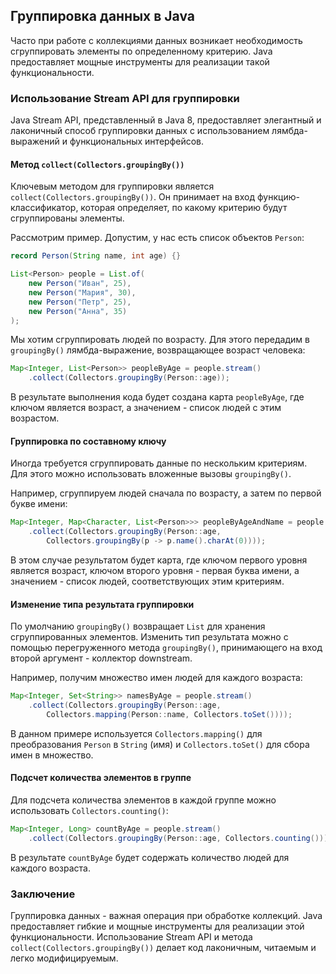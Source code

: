 ## Группировка данных в Java

Часто при работе с коллекциями данных возникает необходимость сгруппировать элементы по определенному критерию. Java предоставляет мощные инструменты для реализации такой функциональности.

### Использование Stream API для группировки

Java Stream API, представленный в Java 8, предоставляет элегантный и лаконичный способ группировки данных с использованием лямбда-выражений и функциональных интерфейсов.

#### Метод `collect(Collectors.groupingBy())`

Ключевым методом для группировки является `collect(Collectors.groupingBy())`. Он принимает на вход функцию-классификатор, которая определяет, по какому критерию будут сгруппированы элементы.

Рассмотрим пример. Допустим, у нас есть список объектов `Person`:

```java
record Person(String name, int age) {}

List<Person> people = List.of(
    new Person("Иван", 25),
    new Person("Мария", 30),
    new Person("Петр", 25),
    new Person("Анна", 35)
);
```

Мы хотим сгруппировать людей по возрасту. Для этого передадим в `groupingBy()` лямбда-выражение, возвращающее возраст человека:

```java
Map<Integer, List<Person>> peopleByAge = people.stream()
    .collect(Collectors.groupingBy(Person::age));
```

В результате выполнения кода будет создана карта `peopleByAge`, где ключом является возраст, а значением - список людей с этим возрастом.

#### Группировка по составному ключу

Иногда требуется сгруппировать данные по нескольким критериям. Для этого можно использовать вложенные вызовы `groupingBy()`.

Например, сгруппируем людей сначала по возрасту, а затем по первой букве имени:

```java
Map<Integer, Map<Character, List<Person>>> peopleByAgeAndName = people.stream()
    .collect(Collectors.groupingBy(Person::age,
        Collectors.groupingBy(p -> p.name().charAt(0))));
```

В этом случае результатом будет карта, где ключом первого уровня является возраст, ключом второго уровня - первая буква имени, а значением - список людей, соответствующих этим критериям.

#### Изменение типа результата группировки

По умолчанию `groupingBy()` возвращает `List` для хранения сгруппированных элементов. Изменить тип результата можно с помощью перегруженного метода `groupingBy()`, принимающего на вход второй аргумент - коллектор downstream.

Например, получим множество имен людей для каждого возраста:

```java
Map<Integer, Set<String>> namesByAge = people.stream()
    .collect(Collectors.groupingBy(Person::age,
        Collectors.mapping(Person::name, Collectors.toSet())));
```

В данном примере используется `Collectors.mapping()` для преобразования `Person` в `String` (имя) и `Collectors.toSet()` для сбора имен в множество.

#### Подсчет количества элементов в группе

Для подсчета количества элементов в каждой группе можно использовать `Collectors.counting()`:

```java
Map<Integer, Long> countByAge = people.stream()
    .collect(Collectors.groupingBy(Person::age, Collectors.counting()));
```

В результате `countByAge` будет содержать количество людей для каждого возраста.

### Заключение

Группировка данных - важная операция при обработке коллекций. Java предоставляет гибкие и мощные инструменты для реализации этой функциональности. Использование Stream API и метода `collect(Collectors.groupingBy())` делает код лаконичным, читаемым и легко модифицируемым. 
